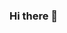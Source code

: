 ### Hi there 👋

<!--
**QAtoPM/QAtoPM** is a ✨ _special_ ✨ repository because its `README.md` (this file) appears on your GitHub profile.

Here are some ideas to get you started:

- 🔭 I’m currently working on Developing new website for PM career...
- 🌱 I’m currently learning Front End Development...
- 👯 I’m looking to collaborate on Product Management Tools and Skills...
- 💬 Ask me about Product Management...
- 📫 How to reach me: ...
- 😄 Pronouns: ...
- ⚡ Fun fact: I'm new to PM career...
-->
